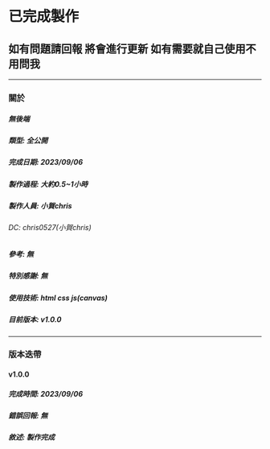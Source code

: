 # **已完成製作**
## 如有問題請回報 將會進行更新 如有需要就自己使用不用問我

---

### 關於
##### 無後端
##### 類型: 全公開
##### 完成日期: 2023/09/06
##### 製作過程: 大約0.5~1小時
##### 製作人員: 小賀chris
###### DC: chris0527(小賀chris)
##### 參考: 無
##### 特別感謝: 無
##### 使用技術: html css js(canvas)
##### 目前版本: v1.0.0

---

### 版本迭帶
#### v1.0.0
##### 完成時間: 2023/09/06
##### 錯誤回報: 無
##### 敘述: 製作完成